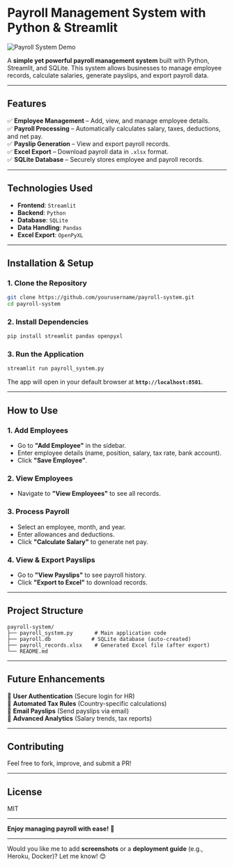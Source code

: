 # **Payroll Management System with Python & Streamlit**  

![Payroll System Demo](https://via.placeholder.com/600x400?text=Payroll+System+Demo)  

A **simple yet powerful payroll management system** built with Python, Streamlit, and SQLite. This system allows businesses to manage employee records, calculate salaries, generate payslips, and export payroll data.  

---

## **Features**  
✅ **Employee Management** – Add, view, and manage employee details.  
✅ **Payroll Processing** – Automatically calculates salary, taxes, deductions, and net pay.  
✅ **Payslip Generation** – View and export payroll records.  
✅ **Excel Export** – Download payroll data in `.xlsx` format.  
✅ **SQLite Database** – Securely stores employee and payroll records.  

---

## **Technologies Used**  
- **Frontend**: `Streamlit`  
- **Backend**: `Python`  
- **Database**: `SQLite`  
- **Data Handling**: `Pandas`  
- **Excel Export**: `OpenPyXL`  

---

## **Installation & Setup**  

### **1. Clone the Repository**  
```sh
git clone https://github.com/yourusername/payroll-system.git
cd payroll-system
```

### **2. Install Dependencies**  
```sh
pip install streamlit pandas openpyxl
```

### **3. Run the Application**  
```sh
streamlit run payroll_system.py
```

The app will open in your default browser at **`http://localhost:8501`**.  

---

## **How to Use**  

### **1. Add Employees**  
- Go to **"Add Employee"** in the sidebar.  
- Enter employee details (name, position, salary, tax rate, bank account).  
- Click **"Save Employee"**.  

### **2. View Employees**  
- Navigate to **"View Employees"** to see all records.  

### **3. Process Payroll**  
- Select an employee, month, and year.  
- Enter allowances and deductions.  
- Click **"Calculate Salary"** to generate net pay.  

### **4. View & Export Payslips**  
- Go to **"View Payslips"** to see payroll history.  
- Click **"Export to Excel"** to download records.  

---

## **Project Structure**  
```
payroll-system/
├── payroll_system.py       # Main application code
├── payroll.db             # SQLite database (auto-created)
├── payroll_records.xlsx    # Generated Excel file (after export)
└── README.md
```

---

## **Future Enhancements**  
🔹 **User Authentication** (Secure login for HR)  
🔹 **Automated Tax Rules** (Country-specific calculations)  
🔹 **Email Payslips** (Send payslips via email)  
🔹 **Advanced Analytics** (Salary trends, tax reports)  

---

## **Contributing**  
Feel free to fork, improve, and submit a PR!  

---

## **License**  
MIT  

---

**Enjoy managing payroll with ease!** 🚀  

--- 

Would you like me to add **screenshots** or a **deployment guide** (e.g., Heroku, Docker)? Let me know! 😊
